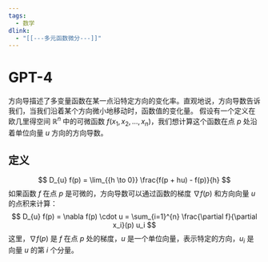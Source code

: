 ```yaml
---
tags:
  - 数学
dlink:
  - "[[---多元函数微分---]]"
---
```

# GPT-4
方向导描述了多变量函数在某一点沿特定方向的变化率。直观地说，方向导数告诉我们，当我们沿着某个方向微小地移动时，函数值的变化量。
假设有一个定义在欧几里得空间 $\mathbb{R}^n$ 中的可微函数 $f(x_1, x_2, ..., x_n)$，我们想计算这个函数在点 $p$ 处沿着单位向量 $u$ 方向的方向导数。
## 定义
$$
D_{u} f(p) = \lim_{{h \to 0}} \frac{f(p + hu) - f(p)}{h}
$$
如果函数 $f$ 在点 $p$ 是可微的，方向导数可以通过函数的梯度 $\nabla f(p)$ 和方向向量 $u$ 的点积来计算：
$$
D_{u} f(p) = \nabla f(p) \cdot u = \sum_{i=1}^{n} \frac{\partial f}{\partial x_i}(p) u_i
$$
这里，$\nabla f(p)$ 是 $f$ 在点 $p$ 处的梯度，$u$ 是一个单位向量，表示特定的方向，$u_i$ 是向量 $u$ 的第 $i$ 个分量。
